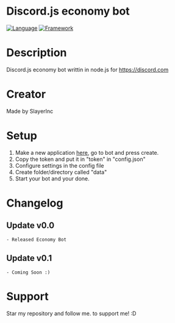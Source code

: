 # Discord.js economy bot
[![Language](https://img.shields.io/badge/Language-Node.js-green)](https://nodejs.org)
[![Framework](https://img.shields.io/badge/Framework-Discord.js_v12.2.0-dodgerblue)](https://discord.js.org)

# Description
Discord.js economy bot writtin in node.js for https://discord.com

# Creator
Made by SlayerInc
 
# Setup
 1. Make a new application [here](https://discord.com/developers/applications), go to bot and press create.
 2. Copy the token and put it in "token" in "config.json"
 3. Configure settings in the config file
 4. Create folder/directory called "data"
 5. Start your bot and your done.
 
# Changelog
## Update v0.0
```
- Released Economy Bot
```
## Update v0.1
```
- Coming Soon :)
```
 
# Support 
Star my repository and follow me. to support me! :D
